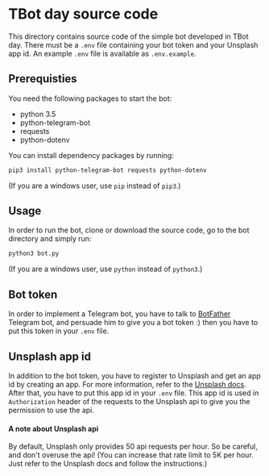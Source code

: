 TBot day source code
====
This directory contains source code of the simple bot developed in TBot day. There must be a `.env` file containing your bot token and your Unsplash app id. An example `.env` file is available as `.env.example`.

Prerequisties
----
You need the following packages to start the bot:
* python 3.5
* python-telegram-bot
* requests
* python-dotenv  

You can install dependency packages by running:
```bash
pip3 install python-telegram-bot requests python-dotenv
```
(If you are a windows user, use `pip` instead of `pip3`.)

Usage
----
In order to run the bot, clone or download the source code, go to the bot directory and simply run:
```bash
python3 bot.py
```
(If you are a windows user, use `python` instead of `python3`.)

Bot token
----
In order to implement a Telegram bot, you have to talk to [BotFather](https://telegram.me/BotFather) Telegram bot, and persuade him to give you a bot token :) then you have to put this token in your `.env` file.

Unsplash app id
----
In addition to the bot token, you have to register to Unsplash and get an app id by creating an app. For more information, refer to the [Unsplash docs](https://unsplash.com/documentation). After that, you have to put this app id in your `.env` file. This app id is used in `Authorization` header of the requests to the Unsplash api to give you the permission to use the api.

#### A note about Unsplash api
By default, Unsplash only provides 50 api requests per hour. So be careful, and don't overuse the api! (You can increase that rate limit to 5K per hour. Just refer to the Unsplash docs and follow the instructions.)
